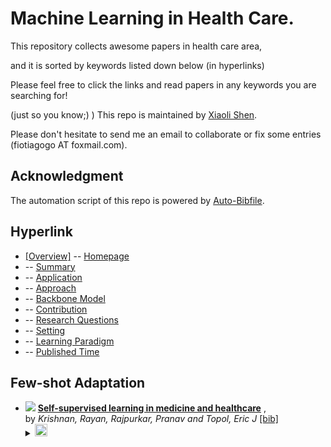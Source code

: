 # Machine Learning in Health Care. 
This repository collects awesome papers in health care area, 

and it is sorted by keywords listed down below (in hyperlinks) 

Please feel free to click the links and read papers in any keywords you are searching for! 

(just so you know;) ) This repo is maintained by [Xiaoli Shen](https://github.com/fiotiagoo). 

Please don't hesitate to send me an email to collaborate or fix some entries (fiotiagogo AT foxmail.com). 

## Acknowledgment 
The automation script of this repo is powered by [Auto-Bibfile](https://github.com/wutong8023/Auto-Bibfile.git).

## Hyperlink 
- [[Overview]](https://github.com/fiotiagoo/Machine-Learning-in-Health-Care/tree/main/Health-Care/README.md) -- [Homepage](https://github.com/fiotiagoo/Machine-Learning-in-Health-Care/tree/main/Health-Care/README.md)
-  -- [Summary](https://github.com/fiotiagoo/Machine-Learning-in-Health-Care/tree/main/Health-Care//./)
-  -- [Application](https://github.com/fiotiagoo/Machine-Learning-in-Health-Care/tree/main/Health-Care//application)
-  -- [Approach](https://github.com/fiotiagoo/Machine-Learning-in-Health-Care/tree/main/Health-Care//approach)
-  -- [Backbone Model](https://github.com/fiotiagoo/Machine-Learning-in-Health-Care/tree/main/Health-Care//backbone_model)
-  -- [Contribution](https://github.com/fiotiagoo/Machine-Learning-in-Health-Care/tree/main/Health-Care//contribution)
-  -- [Research Questions](https://github.com/fiotiagoo/Machine-Learning-in-Health-Care/tree/main/Health-Care//research_question)
-  -- [Setting](https://github.com/fiotiagoo/Machine-Learning-in-Health-Care/tree/main/Health-Care//setting)
-  -- [ Learning Paradigm](https://github.com/fiotiagoo/Machine-Learning-in-Health-Care/tree/main/Health-Care//supervision)
-  -- [Published Time](https://github.com/fiotiagoo/Machine-Learning-in-Health-Care/tree/main/Health-Care//time)

## Few-shot Adaptation

- [![](https://img.shields.io/badge/Nature_Biomedical_Engineering-2022-blue)]() [**Self-supervised learning in medicine and healthcare**]() , <br> by *Krishnan, Rayan, Rajpurkar, Pranav and Topol, Eric J* [[bib]](https://github.com/fiotiagoo/Machine-Learning-in-Health-Care/tree/main/Health-Care/./bibtex.bib#L63-L78)<br> </details><details><summary><img src=https://github.com/fiotiagoo/Machine-Learning-in-Health-Care/tree/main/Health-Care/scripts/svg/copy_icon.png height="20"></summary><pre>```krishnan2022self```